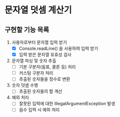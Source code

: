 # 문자열 덧셈 계산기

## 구현할 기능 목록

1. 사용자로부터 문자열 입력 받기
    - [x] Console.readLine() 을 사용하여 입력 받기
    - [x] 입력 받은 문자열 유효성 검사

2. 문자열 파싱 및 숫자 추출
    - [ ] 기본 구분자(쉼표, 콜론 등) 처리
    - [ ] 커스텀 구분자 처리
    - [ ] 추출된 숫자들을 정수로 변환

3. 숫자 덧셈 수행
    - [ ] 추출된 숫자들의 합 계산

4. 예외 처리
    - [ ] 잘못된 입력에 대한 IllegalArgumentException 발생
    - [ ] 음수 입력 시 예외 처리